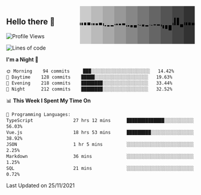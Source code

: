 <img width="307" align="right" src="https://raw.githubusercontent.com/SubZtep/SubZtep/master/assets/eq1.gif"/>

## Hello there 👋

<!--START_SECTION:waka-->
![Profile Views](http://img.shields.io/badge/Profile%20Views-70-blue)

![Lines of code](https://img.shields.io/badge/From%20Hello%20World%20I%27ve%20Written-1.5%20million%20lines%20of%20code-blue)

**I'm a Night 🦉** 

```text
🌞 Morning    94 commits     ███░░░░░░░░░░░░░░░░░░░░░░   14.42% 
🌆 Daytime    128 commits    █████░░░░░░░░░░░░░░░░░░░░   19.63% 
🌃 Evening    218 commits    ████████░░░░░░░░░░░░░░░░░   33.44% 
🌙 Night      212 commits    ████████░░░░░░░░░░░░░░░░░   32.52%

```


📊 **This Week I Spent My Time On** 

```text
💬 Programming Languages: 
TypeScript               27 hrs 12 mins      ██████████████░░░░░░░░░░░   56.03% 
Vue.js                   18 hrs 53 mins      █████████░░░░░░░░░░░░░░░░   38.92% 
JSON                     1 hr 5 mins         ░░░░░░░░░░░░░░░░░░░░░░░░░   2.25% 
Markdown                 36 mins             ░░░░░░░░░░░░░░░░░░░░░░░░░   1.25% 
SQL                      21 mins             ░░░░░░░░░░░░░░░░░░░░░░░░░   0.72%

```


 Last Updated on 25/11/2021
<!--END_SECTION:waka-->
